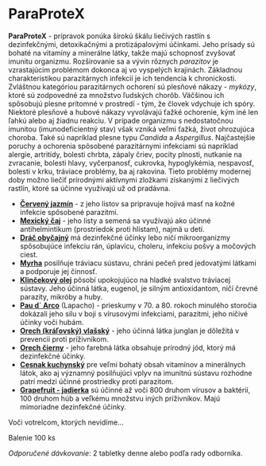 ParaProteX
==========

**ParaProteX** - prípravok ponúka širokú škálu liečivých rastlín s
dezinfekčnými, detoxikačnými a protizápalovými účinkami. Jeho prísady sú bohaté
na vitamíny a minerálne látky, takže majú schopnosť zvyšovať imunitu organizmu.
Rozširovanie sa a vývin rôznych *parazitov* je vzrastajúcim problémom dokonca aj
vo vyspelých krajinách. Základnou charakteristikou parazitárnych infekcií je ich
tendencia k chronickosti. Zvláštnou kategóriou parazitárnych ochorení sú
plesňové nákazy - *mykózy*, ktoré sú zodpovedné za množstvo ľudských chorôb.
Väčšinou ich spôsobujú plesne prítomné v prostredí - tým, že človek vdychuje ich
spóry. Niektoré plesňové a hubové nákazy vyvolávajú ťažké ochorenie, kým iné len
ľahkú alebo aj žiadnu reakciu. V prípade organizmu s nedostatočnou imunitou
(imunodeficientný stav) však vzniká veľmi ťažká, život ohrozujúca choroba. Také
sú napríklad plesne typu *Candida* a *Aspergillus*. Najčastejšie poruchy a
ochorenia spôsobené parazitárnymi infekciami sú napríklad alergie, artritídy,
bolesti chrbta, zápaly čriev, pocity plnosti, nutkanie na zvracanie, bolesti
hlavy, vyčerpanosť, cukrovka, hypoglykémia, nespavosť, bolesti v krku, tráviace
problémy, ba aj rakovina. Tieto problémy modernej doby možno liečiť prírodnými
aktívnymi zložkami získanými z liečivých rastlín, ktoré sa účinne využívajú už
od pradávna.

* **[Červený jazmín](/sip/#p/jazmin-cerveny)** - z jeho listov sa pripravuje hojivá masť na kožné infekcie spôsobené parazitmi.
* **[Mexický čaj](/sip/#p/mrlik-vonavy-mexicky-caj)** - jeho listy a semená sa využívajú ako účinné antihelmintikum (prostriedok proti hlístam), najmä u detí.
* **[Dráč obyčajný](/sip/#p/drac-obycajny)** má dezinfekčné účinky lebo ničí mikroorganizmy spôsobujúce infekciu rán, úplavicu, choleru, infekciu pošvy a močových ciest.
* **[Myrha](/sip/#p/balzamovnik-myrhovy)** posilňuje tráviacu sústavu, chráni pečeň pred jedovatými látkami a podporuje jej činnosť.
* **[Klinčekový olej](/sip/#p/klincekovec-vonavy)** pôsobí upokojujúco na hladké svalstvo tráviacej sústavy. Jeho účinná látka, eugenol, je silným antioxidantom, ničí črevné parazity, mikróby a huby.
* **[Pau d´ Arco](/sip/#p/lapacho-matto-grosso)** (Lapacho) - prieskumy v 70. a 80. rokoch minulého storočia dokázali jeho silu v boji s vírusovými infekciami, parazitmi, jeho ničivé účinky voči hubám.
* **[Orech (kráľovský) vlašský](/sip/#p/orech-vlassky)** - jeho účinná látka junglan je dôležitá v prevencii proti príživníkom.
* **[Orech čierny](/sip/#p/orech-cierny)** - jeho farebná látka obsahuje prírodný jód, ktorý má dezinfekčné účinky.
* **[Cesnak kuchynský](/sip/#p/cesnak-kuchynsky)** pre veľmi bohatý obsah vitamínov a minerálnych látok, ako aj významný posilňujúci vplyv na imunitnú sústavu rozhodne patrí medzi účinné prostriedky proti parazitom.
* **[Grapefruit - jadierka](/sip/#p/citronik-rajsky)** sú účinné až voči 800 druhom vírusov a baktérií, 100 druhom húb a veľkému množstvu iných príživníkov. Majú mimoriadne dezinfekčné účinky.

Voči votrelcom, ktorých nevidíme...

Balenie 100 ks

*Odporučené dávkovanie*: 2 tabletky denne alebo podľa rady odborníka.

